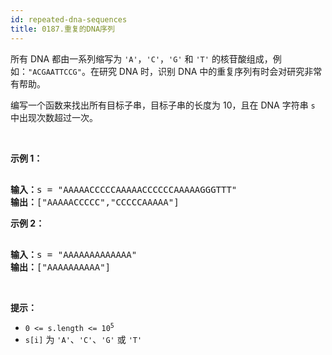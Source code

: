 ```yaml
---
id: repeated-dna-sequences
title: 0187.重复的DNA序列
---
```

所有 DNA 都由一系列缩写为 <code>&#39;A&#39;</code>，<code>&#39;C&#39;</code>，<code>&#39;G&#39;</code> 和 <code>&#39;T&#39;</code> 的核苷酸组成，例如：<code>&#34;ACGAATTCCG&#34;</code>。在研究 DNA 时，识别 DNA 中的重复序列有时会对研究非常有帮助。

编写一个函数来找出所有目标子串，目标子串的长度为 10，且在 DNA 字符串 <code>s</code> 中出现次数超过一次。

 

**示例 1：**


<pre><br/><strong>输入：</strong>s = &#34;AAAAACCCCCAAAAACCCCCCAAAAAGGGTTT&#34;<br/><strong>输出：</strong>[&#34;AAAAACCCCC&#34;,&#34;CCCCCAAAAA&#34;]<br/></pre>

**示例 2：**


<pre><br/><strong>输入：</strong>s = &#34;AAAAAAAAAAAAA&#34;<br/><strong>输出：</strong>[&#34;AAAAAAAAAA&#34;]<br/></pre>

 

**提示：**


- <code>0 &lt;= s.length &lt;= 10<sup>5</sup></code>
- <code>s[i]</code> 为 <code>&#39;A&#39;</code>、<code>&#39;C&#39;</code>、<code>&#39;G&#39;</code> 或 <code>&#39;T&#39;</code>

